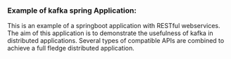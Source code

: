 
### Example of kafka spring Application:

This is an example of a springboot application with RESTful webservices. The aim of this application
is to demonstrate the usefulness of kafka in distributed applications. Several types of
compatible APIs are combined to achieve a full fledge distributed application.
